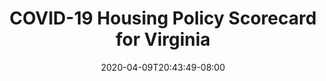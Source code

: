 ---
title: "COVID-19 Housing Policy Scorecard for Virginia"
date: 2020-04-09T20:43:49-08:00
layout: single
type: covid-policy-rankings
state_abbrev: va # use state abbreviation.
state_title: Virginia
photoCredit:
hasSubnav: true
socialDescription: COVID-19 Housing Policy Scorecard for Virginia
description: See how Virginia ranks in our nationwide scorecard of housing policies in response to COVID-19.
url: /covid-policy-scorecard/va
aliases:
    - /covid-policy-scorecard/va
    - /covid-policy-scorecard/virginia
    - /es/covid-policy-scorecard/va
    - /es/covid-policy-scorecard/virginia
---
